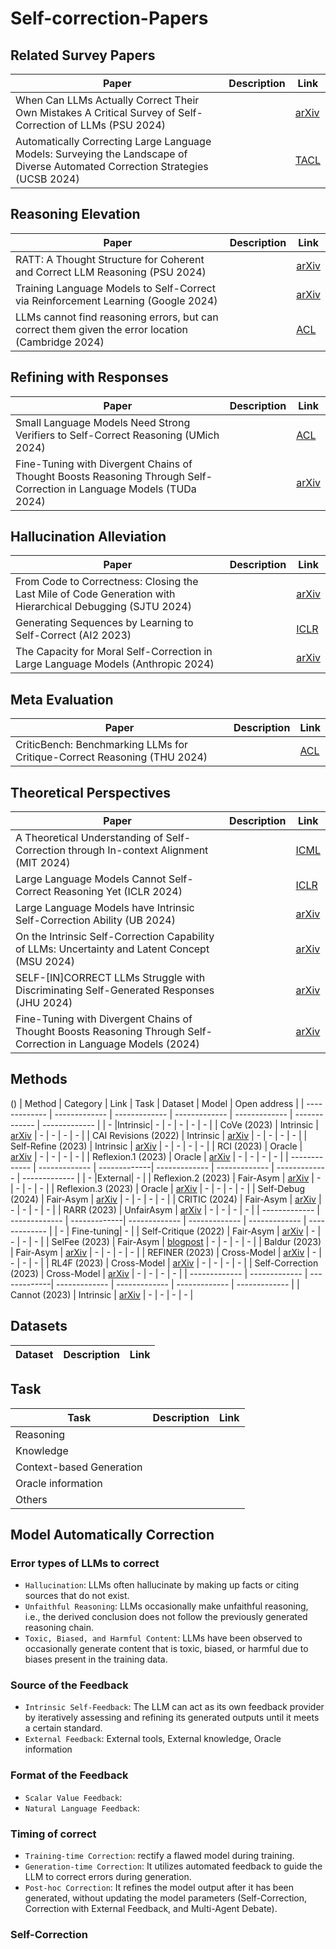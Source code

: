 # Self-correction-Papers






## Related Survey Papers
| Paper  | Description | Link |
| ------------- | ------------- | -------------|
| When Can LLMs Actually Correct Their Own Mistakes A Critical Survey of Self-Correction of LLMs (PSU 2024)| | [arXiv](https://arxiv.org/abs/2406.01297) |
| Automatically Correcting Large Language Models: Surveying the Landscape of Diverse Automated Correction Strategies (UCSB 2024) | | [TACL](https://aclanthology.org/2024.tacl-1.27/) |



## Reasoning Elevation
| Paper  | Description | Link |
| ------------- | ------------- | -------------|
| RATT: A Thought Structure for Coherent and Correct LLM Reasoning (PSU 2024) | | [arXiv](https://arxiv.org/abs/2406.02746) |
| Training Language Models to Self-Correct via Reinforcement Learning (Google 2024) |  | [arXiv](https://arxiv.org/pdf/2409.12917)|
| LLMs cannot find reasoning errors, but can correct them given the error location (Cambridge 2024) | | [ACL](https://arxiv.org/abs/2311.08516) |


## Refining with Responses
| Paper  | Description | Link |
| ------------- | ------------- | -------------|
| Small Language Models Need Strong Verifiers to Self-Correct Reasoning (UMich 2024)  |  | [ACL](https://arxiv.org/pdf/2404.17140)|
| Fine-Tuning with Divergent Chains of Thought Boosts Reasoning Through Self-Correction in Language Models (TUDa 2024)  |  | [arXiv](http://arxiv.org/abs/2407.03181)|

## Hallucination Alleviation
| Paper  | Description | Link |
| ------------- | ------------- | -------------|
| From Code to Correctness: Closing the Last Mile of Code Generation with Hierarchical Debugging (SJTU 2024) | | [arXiv](https://arxiv.org/pdf/2410.01215) |
| Generating Sequences by Learning to Self-Correct (AI2 2023) | | [ICLR](https://arxiv.org/abs/2211.00053) |
| The Capacity for Moral Self-Correction in Large Language Models (Anthropic 2024) | | [arXiv](https://arxiv.org/abs/2302.07459) |

## Meta Evaluation
| Paper  | Description | Link |
| ------------- | ------------- | -------------|
| CriticBench: Benchmarking LLMs for Critique-Correct Reasoning (THU 2024) | | [ACL](https://arxiv.org/abs/2402.14809) |

## Theoretical Perspectives
| Paper  | Description | Link |
| ------------- | ------------- | -------------|
| A Theoretical Understanding of Self-Correction through In-context Alignment (MIT 2024)| | [ICML](https://arxiv.org/abs/2405.18634) |
| Large Language Models Cannot Self-Correct Reasoning Yet (ICLR 2024)  |  | [ICLR](https://arxiv.org/pdf/2310.01798)|
| Large Language Models have Intrinsic Self-Correction Ability (UB 2024)| | [arXiv](https://arxiv.org/abs/2406.15673) |
| On the Intrinsic Self-Correction Capability of LLMs: Uncertainty and Latent Concept (MSU 2024) | | [arXiv](https://arxiv.org/abs/2406.02378) |
| SELF-[IN]CORRECT LLMs Struggle with Discriminating Self-Generated Responses (JHU 2024)  |  | [arXiv](https://arxiv.org/pdf/2404.04298v3)|
| Fine-Tuning with Divergent Chains of Thought Boosts Reasoning Through Self-Correction in Language Models (2024)| | [arXiv](https://arxiv.org/abs/2407.03181) |



## Methods
()
| Method  | Category | Link | Task | Dataset | Model | Open address | 
| ------------- | ------------- | ------------- | ------------- | ------------- | ------------- | ------------- |
| - |Intrinsic| - | - | - | - | - |
| CoVe (2023) | Intrinsic | [arXiv](https://arxiv.org/abs/2309.11495) | - | - | - | - |
| CAI Revisions (2022) | Intrinsic | [arXiv](https://arxiv.org/abs/2212.08073) | - | - | - | - |
| Self-Refine (2023) | Intrinsic | [arXiv](https://arxiv.org/abs/2303.17651) | - | - | - | - |
| RCI (2023) | Oracle | [arXiv](https://arxiv.org/abs/2303.17491) | - | - | - | - |
| Reflexion.1 (2023) | Oracle | [arXiv](https://arxiv.org/abs/2303.11366) | - | - | - | - |
| ------------- | ------------- | -------------| ------------- | ------------- | ------------- | ------------- |
| - |External| - |
| Reflexion.2 (2023) | Fair-Asym | [arXiv](https://arxiv.org/abs/2303.11366) | - | - | - | - |
| Reflexion.3 (2023) | Oracle | [arXiv](https://arxiv.org/abs/2303.11366) | - | - | - | - |
| Self-Debug (2024) | Fair-Asym | [arXiv](https://arxiv.org/abs/2304.05128) | - | - | - | - |
| CRITIC (2024) | Fair-Asym | [arXiv](https://arxiv.org/abs/2305.11738) | - | - | - | - |
| RARR (2023) | UnfairAsym | [arXiv](https://arxiv.org/abs/2210.08726) | - | - | - | - |
| ------------- | ------------- | -------------| ------------- | ------------- | ------------- | ------------- |
| - | Fine-tuning| - |
| Self-Critique (2022) | Fair-Asym | [arXiv](https://arxiv.org/abs/2206.05802) | - | - | - | - |
| SelFee (2023) | Fair-Asym | [blogpost](https://lklab.kaist.ac.kr/SelFee/) | - | - | - | - |
| Baldur (2023) | Fair-Asym | [arXiv](https://arxiv.org/abs/2303.04910) | - | - | - | - |
| REFINER (2023) | Cross-Model | [arXiv](https://arxiv.org/abs/2304.01904) | - | - | - | - |
| RL4F (2023) | Cross-Model | [arXiv](https://arxiv.org/abs/2305.08844) | - | - | - | - |
| Self-Correction (2023) | Cross-Model | [arXiv](https://arxiv.org/abs/2211.00053) | - | - | - | - |
| ------------- | ------------- | -------------| ------------- | ------------- | ------------- | ------------- |
| Cannot (2023) | Intrinsic | [arXiv](https://arxiv.org/abs/2310.01798) | - | - | - | - |





## Datasets
| Dataset  | Description | Link |
| ------------- | ------------- | -------------|




## Task
| Task  | Description | Link |
| ------------- | ------------- | -------------|
| Reasoning | | |
| Knowledge | | |
| Context-based Generation| | |
| Oracle information| | |
| Others| | |







## Model Automatically Correction 

### Error types of LLMs to correct
- `Hallucination`: LLMs often hallucinate by making up facts or citing sources that do not exist.
- `Unfaithful Reasoning`: LLMs occasionally make unfaithful reasoning, i.e., the derived conclusion does not follow the previously generated reasoning chain.
- `Toxic, Biased, and Harmful Content`: LLMs have been observed to occasionally generate content that is toxic, biased, or harmful due to biases present in the training data.


### Source of the Feedback
- `Intrinsic Self-Feedback`: The LLM can act as its own feedback provider by iteratively assessing and refining its generated outputs until it meets a certain standard.
- `External Feedback`: External tools, External knowledge, Oracle information


### Format of the Feedback
- `Scalar Value Feedback`:
- `Natural Language Feedback`: 


### Timing of correct
- `Training-time Correction`: rectify a flawed model during training.
- `Generation-time Correction`: It utilizes automated feedback to guide the LLM to correct errors during generation.
- `Post-hoc Correction`: It refines the model output after it has been generated, without updating the model parameters (Self-Correction, Correction with External Feedback, and Multi-Agent Debate).

### Self-Correction






